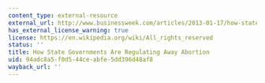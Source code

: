 ```yaml
---
content_type: external-resource
external_url: http://www.businessweek.com/articles/2013-01-17/how-state-governments-are-regulating-away-abortion
has_external_license_warning: true
license: https://en.wikipedia.org/wiki/All_rights_reserved
status: ''
title: How State Governments Are Regulating Away Abortion
uid: 94adc8a5-f0d5-44ce-abfe-5dd396d48af8
wayback_url: ''
---
```

